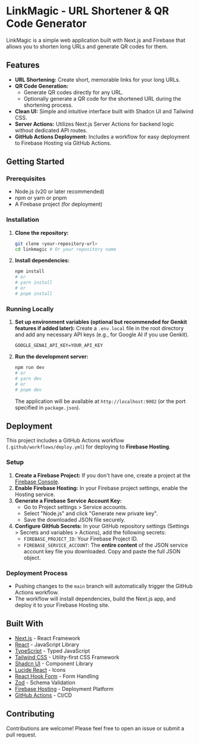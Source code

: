 # LinkMagic - URL Shortener & QR Code Generator

LinkMagic is a simple web application built with Next.js and Firebase that allows you to shorten long URLs and generate QR codes for them.

## Features

*   **URL Shortening:** Create short, memorable links for your long URLs.
*   **QR Code Generation:**
    *   Generate QR codes directly for any URL.
    *   Optionally generate a QR code for the shortened URL during the shortening process.
*   **Clean UI:** Simple and intuitive interface built with Shadcn UI and Tailwind CSS.
*   **Server Actions:** Utilizes Next.js Server Actions for backend logic without dedicated API routes.
*   **GitHub Actions Deployment:** Includes a workflow for easy deployment to Firebase Hosting via GitHub Actions.

## Getting Started

### Prerequisites

*   Node.js (v20 or later recommended)
*   npm or yarn or pnpm
*   A Firebase project (for deployment)

### Installation

1.  **Clone the repository:**
    ```bash
    git clone <your-repository-url>
    cd linkmagic # Or your repository name
    ```
2.  **Install dependencies:**
    ```bash
    npm install
    # or
    # yarn install
    # or
    # pnpm install
    ```

### Running Locally

1.  **Set up environment variables (optional but recommended for Genkit features if added later):**
    Create a `.env.local` file in the root directory and add any necessary API keys (e.g., for Google AI if you use Genkit).
    ```
    GOOGLE_GENAI_API_KEY=YOUR_API_KEY
    ```
2.  **Run the development server:**
    ```bash
    npm run dev
    # or
    # yarn dev
    # or
    # pnpm dev
    ```
    The application will be available at `http://localhost:9002` (or the port specified in `package.json`).

## Deployment

This project includes a GitHub Actions workflow (`.github/workflows/deploy.yml`) for deploying to **Firebase Hosting**.

### Setup

1.  **Create a Firebase Project:** If you don't have one, create a project at the [Firebase Console](https://console.firebase.google.com/).
2.  **Enable Firebase Hosting:** In your Firebase project settings, enable the Hosting service.
3.  **Generate a Firebase Service Account Key:**
    *   Go to Project settings > Service accounts.
    *   Select "Node.js" and click "Generate new private key".
    *   Save the downloaded JSON file securely.
4.  **Configure GitHub Secrets:** In your GitHub repository settings (Settings > Secrets and variables > Actions), add the following secrets:
    *   `FIREBASE_PROJECT_ID`: Your Firebase Project ID.
    *   `FIREBASE_SERVICE_ACCOUNT`: The **entire content** of the JSON service account key file you downloaded. Copy and paste the full JSON object.

### Deployment Process

*   Pushing changes to the `main` branch will automatically trigger the GitHub Actions workflow.
*   The workflow will install dependencies, build the Next.js app, and deploy it to your Firebase Hosting site.

## Built With

*   [Next.js](https://nextjs.org/) - React Framework
*   [React](https://reactjs.org/) - JavaScript Library
*   [TypeScript](https://www.typescriptlang.org/) - Typed JavaScript
*   [Tailwind CSS](https://tailwindcss.com/) - Utility-first CSS Framework
*   [Shadcn UI](https://ui.shadcn.com/) - Component Library
*   [Lucide React](https://lucide.dev/) - Icons
*   [React Hook Form](https://react-hook-form.com/) - Form Handling
*   [Zod](https://zod.dev/) - Schema Validation
*   [Firebase Hosting](https://firebase.google.com/docs/hosting) - Deployment Platform
*   [GitHub Actions](https://github.com/features/actions) - CI/CD

## Contributing

Contributions are welcome! Please feel free to open an issue or submit a pull request.
